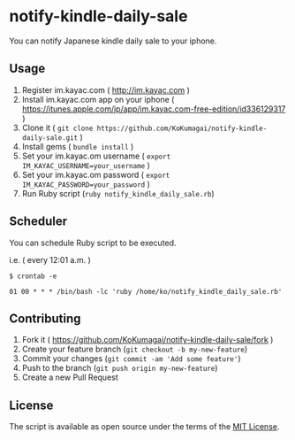# notify-kindle-daily-sale
You can notify Japanese kindle daily sale to your iphone.

## Usage
1. Register im.kayac.com ( http://im.kayac.com )
2. Install im.kayac.com app on your iphone ( https://itunes.apple.com/jp/app/im.kayac.com-free-edition/id336129317 )
3. Clone it ( `git clone https://github.com/KoKumagai/notify-kindle-daily-sale.git` )
4. Install gems ( `bundle install` )
5. Set your im.kayac.om username ( `export IM_KAYAC_USERNAME=your_username` )
6. Set your im.kayac.om password ( `export IM_KAYAC_PASSWORD=your_password` )
7. Run Ruby script (`ruby notify_kindle_daily_sale.rb`)

## Scheduler
You can schedule Ruby script to be executed.

i.e. ( every 12:01 a.m. )

    $ crontab -e

```
01 00 * * * /bin/bash -lc 'ruby /home/ko/notify_kindle_daily_sale.rb'
```

## Contributing

1. Fork it ( https://github.com/KoKumagai/notify-kindle-daily-sale/fork )
2. Create your feature branch (`git checkout -b my-new-feature`)
3. Commit your changes (`git commit -am 'Add some feature'`)
4. Push to the branch (`git push origin my-new-feature`)
5. Create a new Pull Request

## License

The script is available as open source under the terms of the [MIT License](http://opensource.org/licenses/MIT).

